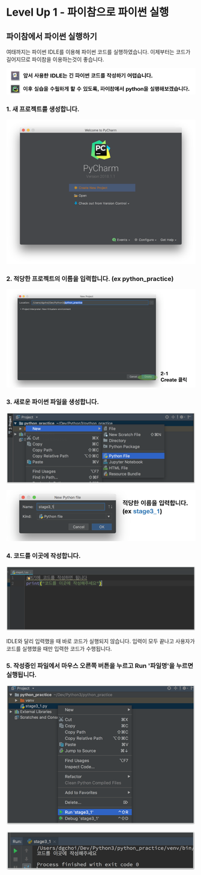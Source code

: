 # Level Up 1 - 파이참으로 파이썬 실행

## 파이참에서 파이썬 실행하기

여태까지는 파이썬 IDLE를 이용해 파이썬 코드를 실행하였습니다. 이제부터는 코드가 길어지므로 파이참을 이용하는것이 좋습니다.

![](../.gitbook/assets/image%20%2856%29.png)

### 1. 새 프로젝트를 생성합니다.

![](../.gitbook/assets/image%20%28207%29.png)

### 2. 적당한 프로젝트의 이름을 입력합니다. \(ex python\_practice\)

![](../.gitbook/assets/image%20%2851%29.png)

### 3. 새로운 파이썬 파일을 생성합니다.

![](../.gitbook/assets/image%20%28187%29.png)

![](../.gitbook/assets/image%20%28158%29.png)

### 4. 코드를 이곳에 작성합니다.

![](../.gitbook/assets/image%20%2837%29.png)

IDLE와 달리 입력했을 때 바로 코드가 실행되지 않습니다. 입력이 모두 끝나고 사용자가 코드를 실행했을 때만 입력한 코드가 수행됩니다.

### 5. 작성중인 파일에서 마우스 오른쪽 버튼을 누르고 Run '파일명'을 누르면 실행됩니다.

![](../.gitbook/assets/image%20%28127%29.png)

![&#xC2E4;&#xD589; &#xACB0;&#xACFC;](../.gitbook/assets/image%20%2846%29.png)

## 


